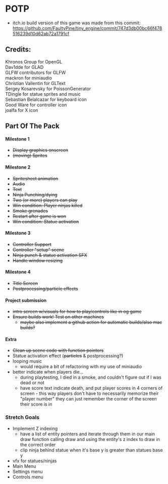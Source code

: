 # POTP

- itch.io build version of this game was made from this commit: https://github.com/FaultyPine/tiny_engine/commit/747d3db00bc66f478516239d10d62ab72a1791cf

## Credits:
Khronos Group for OpenGL  
Dav1dde for GLAD  
GLFW contributors for GLFW  
mackron for miniaudio  
Christian Vallentin for GLText  
Sergey Kosarevsky for PoissonGenerator  
TDingle for statue sprites and music  
Sebastian Belalcazar for keyboard icon  
Good Ware for controller icon  
joalfa for X icon  




## Part Of The Pack

#### Milestone 1
- ~~Display graphics onscreen~~
- ~~(moving) Sprites~~
#### Milestone 2
- ~~Spritesheet animation~~
- ~~Audio~~
- ~~Text~~
- ~~Ninja Punching/dying~~
- ~~Two (or more) players can play~~
- ~~Win condition: Player ninjas killed~~
- ~~Smoke grenades~~
- ~~Restart after game is won~~
- ~~Win condition: Statue activation~~
#### Milestone 3
- ~~Controller Support~~
- ~~Controller "setup" scene~~
- ~~Ninja punch & statue activation SFX~~
- ~~Handle window resizing~~
#### Milestone 4
- ~~Title Screen~~
- ~~Postprocessing/particle effects~~
#### Project submission
- ~~intro screen w/visuals for how to play/controls like in og game~~
- ~~Ensure builds work! Test on other machines~~
    - ~~maybe also implement a github action for automatic builds/also mac builds?~~

#### Extra
- ~~Clean up scene code with function pointers~~
- Statue activation effect (~~particles~~ & postprocessing?)
- looping music
    - would require a bit of refactoring with my use of miniaudio
- better indicate when players die... 
    - during playtesting, I died in a smoke, and couldn't figure out if I was
        dead or not
    - have score text indicate death, and put player scores in 4 corners of screen - this way
        players don't have to necessarily memorize their "player number" they can just remember
        the corner of the screen their score is in

### Stretch Goals
- Implement Z indexing
    - have a list of entity pointers and iterate through them in our main draw function calling draw and using the entity's z index to draw in the correct order
    - clip ninja behind statue when it's base y is greater than statues base y
- vfx for statues/ninjas
- Main Menu
- Settings menu
- Controls menu
